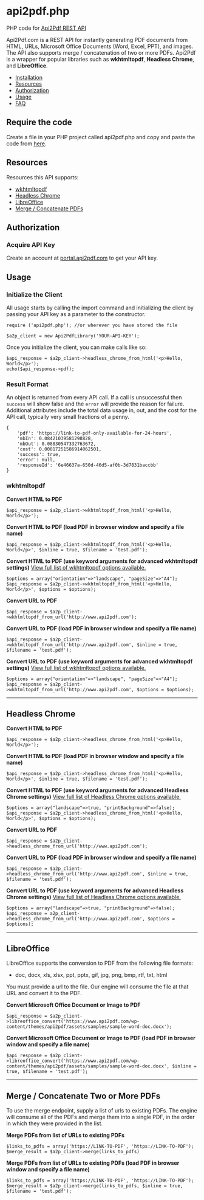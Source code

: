 # api2pdf.php
PHP code for [Api2Pdf REST API](https://www.api2pdf.com/documentation) 

Api2Pdf.com is a REST API for instantly generating PDF documents from HTML, URLs, Microsoft Office Documents (Word, Excel, PPT), and images. The API also supports merge / concatenation of two or more PDFs. Api2Pdf is a wrapper for popular libraries such as **wkhtmltopdf**, **Headless Chrome**, and **LibreOffice**.

- [Installation](#installation)
- [Resources](#resources)
- [Authorization](#authorization)
- [Usage](#usage)
- [FAQ](https://www.api2pdf.com/faq)


## <a name="installation"></a>Require the code

Create a file in your PHP project called api2pdf.php and copy and paste the code from [here](https://github.com/Api2Pdf/api2pdf.php/blob/master/api2pdf.php).

## <a name="resources"></a>Resources

Resources this API supports:

- [wkhtmltopdf](#wkhtmltopdf)
- [Headless Chrome](#chrome)
- [LibreOffice](#libreoffice)
- [Merge / Concatenate PDFs](#merge)

## <a name="authorization"></a>Authorization

### Acquire API Key

Create an account at [portal.api2pdf.com](https://portal.api2pdf.com/register) to get your API key.
    
## <a name="#usage"></a>Usage

### Initialize the Client

All usage starts by calling the import command and initializing the client by passing your API key as a parameter to the constructor.

    require ('api2pdf.php'); //or wherever you have stored the file
    
    $a2p_client = new Api2PdfLibrary('YOUR-API-KEY');

Once you initialize the client, you can make calls like so:

    $api_response = $a2p_client->headless_chrome_from_html('<p>Hello, World</p>');
    echo($api_response->pdf);
    
### Result Format

An object is returned from every API call. If a call is unsuccessful then `success` will show false and the `error` will provide the reason for failure. Additional attributes include the total data usage in, out, and the cost for the API call, typically very small fractions of a penny.

    {
	    'pdf': 'https://link-to-pdf-only-available-for-24-hours',
	    'mbIn': 0.08421039581298828,
	    'mbOut': 0.08830547332763672,
	    'cost': 0.00017251586914062501,
	    'success': true,
	    'error': null,
	    'responseId': '6e46637a-650d-46d5-af0b-3d7831baccbb'
    }
    
### <a name="wkhtmltopdf"></a> wkhtmltopdf

**Convert HTML to PDF**

    $api_response = $a2p_client->wkhtmltopdf_from_html('<p>Hello, World</p>');
    
**Convert HTML to PDF (load PDF in browser window and specify a file name)**

    $api_response = $a2p_client->wkhtmltopdf_from_html('<p>Hello, World</p>', $inline = true, $filename = 'test.pdf');
    
**Convert HTML to PDF (use keyword arguments for advanced wkhtmltopdf settings)**
[View full list of wkhtmltopdf options available.](https://www.api2pdf.com/documentation/advanced-options-wkhtmltopdf/)

    $options = array("orientation"=>"landscape", "pageSize"=>"A4");
    $api_response = $a2p_client->wkhtmltopdf_from_html('<p>Hello, World</p>', $options = $options);

**Convert URL to PDF**

    $api_response = $a2p_client->wkhtmltopdf_from_url('http://www.api2pdf.com');
    
**Convert URL to PDF (load PDF in browser window and specify a file name)**

    $api_response = $a2p_client->wkhtmltopdf_from_url('http://www.api2pdf.com', $inline = true, $filename = 'test.pdf');
    
**Convert URL to PDF (use keyword arguments for advanced wkhtmltopdf settings)**
[View full list of wkhtmltopdf options available.](https://www.api2pdf.com/documentation/advanced-options-wkhtmltopdf/)

    $options = array("orientation"=>"landscape", "pageSize"=>"A4");
    $api_response = $a2p_client->wkhtmltopdf_from_url('http://www.api2pdf.com', $options = $options);


---

## <a name="chrome"></a>Headless Chrome

**Convert HTML to PDF**

    $api_response = $a2p_client->headless_chrome_from_html('<p>Hello, World</p>');
    
**Convert HTML to PDF (load PDF in browser window and specify a file name)**

    $api_response = $a2p_client->headless_chrome_from_html('<p>Hello, World</p>', $inline = true, $filename = 'test.pdf');
    
**Convert HTML to PDF (use keyword arguments for advanced Headless Chrome settings)**
[View full list of Headless Chrome options available.](https://www.api2pdf.com/documentation/advanced-options-headless-chrome/)

    $options = array("landscape"=>true, "printBackground"=>false);
    $api_response = $a2p_client->headless_chrome_from_html('<p>Hello, World</p>', $options = $options);

**Convert URL to PDF**

    $api_response = $a2p_client->headless_chrome_from_url('http://www.api2pdf.com');
    
**Convert URL to PDF (load PDF in browser window and specify a file name)**

    $api_response = $a2p_client->headless_chrome_from_url('http://www.api2pdf.com', $inline = true, $filename = 'test.pdf');
    
**Convert URL to PDF (use keyword arguments for advanced Headless Chrome settings)**
[View full list of Headless Chrome options available.](https://www.api2pdf.com/documentation/advanced-options-headless-chrome/)

    $options = array("landscape"=>true, "printBackground"=>false);
    $api_response = a2p_client->headless_chrome_from_url('http://www.api2pdf.com', $options = $options);
    
---

## <a name="libreoffice"></a>LibreOffice

LibreOffice supports the conversion to PDF from the following file formats:

- doc, docx, xls, xlsx, ppt, pptx, gif, jpg, png, bmp, rtf, txt, html

You must provide a url to the file. Our engine will consume the file at that URL and convert it to the PDF.

**Convert Microsoft Office Document or Image to PDF**

    $api_response = $a2p_client->libreoffice_convert('https://www.api2pdf.com/wp-content/themes/api2pdf/assets/samples/sample-word-doc.docx');
    
**Convert Microsoft Office Document or Image to PDF (load PDF in browser window and specify a file name)**

    $api_response = $a2p_client->libreoffice_convert('https://www.api2pdf.com/wp-content/themes/api2pdf/assets/samples/sample-word-doc.docx', $inline = true, $filename = 'test.pdf');
    
---
    
## <a name="merge"></a>Merge / Concatenate Two or More PDFs

To use the merge endpoint, supply a list of urls to existing PDFs. The engine will consume all of the PDFs and merge them into a single PDF, in the order in which they were provided in the list.

**Merge PDFs from list of URLs to existing PDFs**

    $links_to_pdfs = array('https://LINK-TO-PDF', 'https://LINK-TO-PDF');
    $merge_result = $a2p_client->merge(links_to_pdfs)

**Merge PDFs from list of URLs to existing PDFs (load PDF in browser window and specify a file name)**

    $links_to_pdfs = array('https://LINK-TO-PDF', 'https://LINK-TO-PDF');
    $merge_result = $a2p_client->merge(links_to_pdfs, $inline = true, $filename = 'test.pdf');
    
